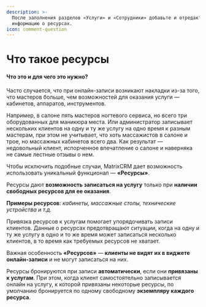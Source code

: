 ```yaml
---
description: >-
  После заполнения разделов «Услуги» и «Сотрудники» добавьте и отредактируйте
  информацию о ресурсах.
icon: comment-question
---
```


# Что такое ресурсы

#### Что это и для чего это нужно?

Часто случается, что при онлайн-записи возникают накладки из-за того, что мастеров больше, чем возможностей для оказания услуги — кабинетов, аппаратов, инструментов.

Например, в салоне пять мастеров ногтевого сервиса, но всего три оборудованных для маникюра места. Или администратор записывает нескольких клиентов на одну и ту же услугу на одно время к разным мастерам, при этом не учитывает, что хоть массажистов в салоне и трое, но массажных кабинетов всего два. Как результат — недовольный клиент, испорченное впечатление о салоне и наверняка не самые лестные отзывы о нем.

Чтобы исключить подобные случаи, MatrixCRM дает возможность использовать уникальный функционал — **«Ресурсы»**.

Ресурсы дают **возможность записаться на услугу** только при **наличии свободных ресурсов для ее оказания**.

**Примеры ресурсов**: _кабинеты, массажные столы, технические устройства и т.д._

Привязка ресурсов к услугам помогает упорядочивать записи клиентов. Данные о ресурсах предотвращают ситуации, когда на одну и ту же услугу в одно и то же время может записаться несколько клиентов, в то время как требуемых ресурсов не хватает.

Важная особенность **«Ресурсов»** — **клиенты не видят их в виджете онлайн-записи** и не могут записаться на них.

Ресурсы бронируются при записи **автоматически**, если они **привязаны к услугам**. При этом, когда клиент самостоятельно записывается онлайн на услугу, к которой привязаны некоторые ресурсы, по умолчанию бронируется по одному свободному **экземпляру каждого ресурса**.
